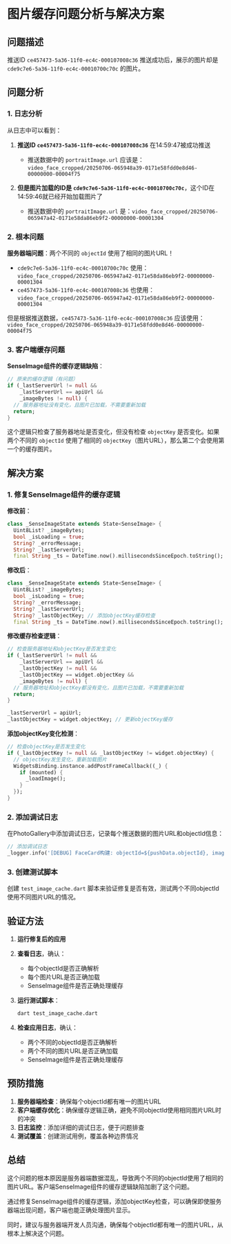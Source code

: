 # 图片缓存问题分析与解决方案

## 问题描述

推送ID `ce457473-5a36-11f0-ec4c-000107008c36` 推送成功后，展示的图片却是 `cde9c7e6-5a36-11f0-ec4c-00010700c70c` 的图片。

## 问题分析

### 1. 日志分析

从日志中可以看到：

1. **推送ID `ce457473-5a36-11f0-ec4c-000107008c36`** 在14:59:47被成功推送
   - 推送数据中的 `portraitImage.url` 应该是：`video_face_cropped/20250706-065948a39-0171e58fdd0e8d46-00000000-00004f75`

2. **但是图片加载的ID是 `cde9c7e6-5a36-11f0-ec4c-00010700c70c`**，这个ID在14:59:46就已经开始加载图片了
   - 推送数据中的 `portraitImage.url` 是：`video_face_cropped/20250706-065947a42-0171e58da86eb9f2-00000000-00001304`

### 2. 根本问题

**服务器端问题**：两个不同的 `objectId` 使用了相同的图片URL！

- `cde9c7e6-5a36-11f0-ec4c-00010700c70c` 使用：`video_face_cropped/20250706-065947a42-0171e58da86eb9f2-00000000-00001304`
- `ce457473-5a36-11f0-ec4c-000107008c36` 也使用：`video_face_cropped/20250706-065947a42-0171e58da86eb9f2-00000000-00001304`

但是根据推送数据，`ce457473-5a36-11f0-ec4c-000107008c36` 应该使用：`video_face_cropped/20250706-065948a39-0171e58fdd0e8d46-00000000-00004f75`

### 3. 客户端缓存问题

**SenseImage组件的缓存逻辑缺陷**：

```dart
// 原来的缓存逻辑（有问题）
if (_lastServerUrl != null &&
    _lastServerUrl == apiUrl &&
    _imageBytes != null) {
  // 服务器地址没有变化，且图片已加载，不需要重新加载
  return;
}
```

这个逻辑只检查了服务器地址是否变化，但没有检查 `objectKey` 是否变化。如果两个不同的 `objectId` 使用了相同的 `objectKey`（图片URL），那么第二个会使用第一个的缓存图片。

## 解决方案

### 1. 修复SenseImage组件的缓存逻辑

**修改前**：
```dart
class _SenseImageState extends State<SenseImage> {
  Uint8List? _imageBytes;
  bool _isLoading = true;
  String? _errorMessage;
  String? _lastServerUrl;
  final String _ts = DateTime.now().millisecondsSinceEpoch.toString();
```

**修改后**：
```dart
class _SenseImageState extends State<SenseImage> {
  Uint8List? _imageBytes;
  bool _isLoading = true;
  String? _errorMessage;
  String? _lastServerUrl;
  String? _lastObjectKey; // 添加objectKey缓存检查
  final String _ts = DateTime.now().millisecondsSinceEpoch.toString();
```

**修改缓存检查逻辑**：
```dart
// 检查服务器地址和objectKey是否发生变化
if (_lastServerUrl != null &&
    _lastServerUrl == apiUrl &&
    _lastObjectKey != null &&
    _lastObjectKey == widget.objectKey &&
    _imageBytes != null) {
  // 服务器地址和objectKey都没有变化，且图片已加载，不需要重新加载
  return;
}

_lastServerUrl = apiUrl;
_lastObjectKey = widget.objectKey; // 更新objectKey缓存
```

**添加objectKey变化检测**：
```dart
// 检查objectKey是否发生变化
if (_lastObjectKey != null && _lastObjectKey != widget.objectKey) {
  // objectKey发生变化，重新加载图片
  WidgetsBinding.instance.addPostFrameCallback((_) {
    if (mounted) {
      _loadImage();
    }
  });
}
```

### 2. 添加调试日志

在PhotoGallery中添加调试日志，记录每个推送数据的图片URL和objectId信息：

```dart
// 添加调试日志
_logger.info('[DEBUG] FaceCard构建: objectId=${pushData.objectId}, imageUrl=$imageUrl, name=$name, recordType=$recordType');
```

### 3. 创建测试脚本

创建 `test_image_cache.dart` 脚本来验证修复是否有效，测试两个不同objectId使用不同图片URL的情况。

## 验证方法

1. **运行修复后的应用**
2. **查看日志**，确认：
   - 每个objectId是否正确解析
   - 每个图片URL是否正确加载
   - SenseImage组件是否正确处理缓存

3. **运行测试脚本**：
   ```bash
   dart test_image_cache.dart
   ```

4. **检查应用日志**，确认：
   - 两个不同的objectId是否正确解析
   - 两个不同的图片URL是否正确加载
   - SenseImage组件是否正确处理缓存

## 预防措施

1. **服务器端检查**：确保每个objectId都有唯一的图片URL
2. **客户端缓存优化**：确保缓存逻辑正确，避免不同objectId使用相同图片URL时的冲突
3. **日志监控**：添加详细的调试日志，便于问题排查
4. **测试覆盖**：创建测试用例，覆盖各种边界情况

## 总结

这个问题的根本原因是服务器端数据混乱，导致两个不同的objectId使用了相同的图片URL。客户端SenseImage组件的缓存逻辑缺陷加剧了这个问题。

通过修复SenseImage组件的缓存逻辑，添加objectKey检查，可以确保即使服务器端出现问题，客户端也能正确处理图片显示。

同时，建议与服务器端开发人员沟通，确保每个objectId都有唯一的图片URL，从根本上解决这个问题。 